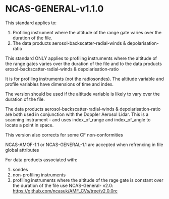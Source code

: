 # NCAS-GENERAL-v1.1.0

This standard applies to: 
1. Profiling instrument where the altitude of the range gate varies over the duration of the file.
2. The data products aerosol-backscatter-radial-winds & depolarisation-ratio
        
This standard ONLY applies to profiling instruments where the altitude of the range gates varies over the duration of the file and to the data products erosol-backscatter-radial-winds & depolarisation-ratio

It is for profiling instruments (not the radiosondes). The altitude variable and profile variables have dimensions of time and index.

The version should be used if the altitude variable is likely to vary over the duration of the file.

The data products aerosol-backscatter-radial-winds & depolarisation-ratio are both used in conjunction with the Doppler Aerosol Lidar. 
This is a scanning instrument - and uses index_of_range and index_of_angle to  locate a point in space.

This version also corrects for some CF non-conformities

NCAS-AMOF-1.1 or NCAS-GENERAL-1.1 are accepted when refrencing in file global attributes

For data products associated with: 
  1. sondes
  2. non-profiling instruments
  3. profiling instruments where the altitude of the rage gate is constant over the duration of the file use NCAS-General- v2.0: 
    https://github.com/ncasuk/AMF_CVs/tree/v2.0.0rc
